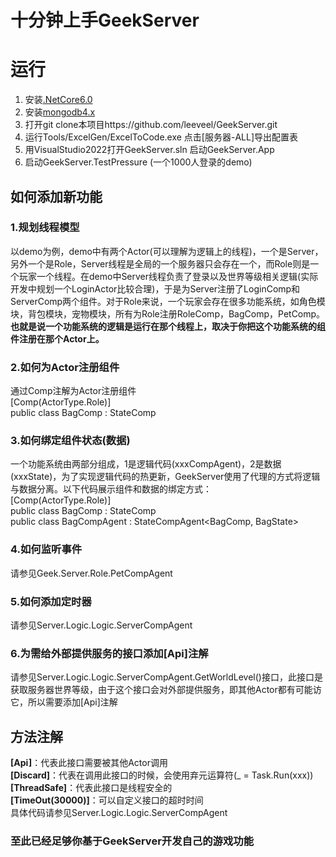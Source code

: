 # 十分钟上手GeekServer

# 运行
1. 安装[.NetCore6.0](https://dotnet.microsoft.com/download/dotnet/6.0)
2. 安装[mongodb4.x](https://www.mongodb.com/try/download/community)
3. 打开git clone本项目https://github.com/leeveel/GeekServer.git
4. 运行Tools/ExcelGen/ExcelToCode.exe 点击[服务器-ALL]导出配置表
5. 用VisualStudio2022打开GeekServer.sln 启动GeekServer.App
6. 启动GeekServer.TestPressure (一个1000人登录的demo)


## 如何添加新功能

### 1.规划线程模型  
以demo为例，demo中有两个Actor(可以理解为逻辑上的线程)，一个是Server，另外一个是Role，Server线程是全局的一个服务器只会存在一个，而Role则是一个玩家一个线程。在demo中Server线程负责了登录以及世界等级相关逻辑(实际开发中规划一个LoginActor比较合理)，于是为Server注册了LoginComp和ServerComp两个组件。对于Role来说，一个玩家会存在很多功能系统，如角色模块，背包模块，宠物模块，所有为Role注册RoleComp，BagComp，PetComp。  
**也就是说一个功能系统的逻辑是运行在那个线程上，取决于你把这个功能系统的组件注册在那个Actor上。**
### 2.如何为Actor注册组件  
通过Comp注解为Actor注册组件   
[Comp(ActorType.Role)]   
public class BagComp : StateComp<BagState>
### 3.如何绑定组件状态(数据)  
一个功能系统由两部分组成，1是逻辑代码(xxxCompAgent)，2是数据(xxxState)，为了实现逻辑代码的热更新，GeekServer使用了代理的方式将逻辑与数据分离。以下代码展示组件和数据的绑定方式：  
[Comp(ActorType.Role)]   
public class BagComp : StateComp<BagState>  
public class BagCompAgent : StateCompAgent<BagComp, BagState>

### 4.如何监听事件  
请参见Geek.Server.Role.PetCompAgent
### 5.如何添加定时器 
请参见Server.Logic.Logic.ServerCompAgent
### 6.为需给外部提供服务的接口添加[Api]注解 
请参见Server.Logic.Logic.ServerCompAgent.GetWorldLevel()接口，此接口是获取服务器世界等级，由于这个接口会对外部提供服务，即其他Actor都有可能访它，所以需要添加[Api]注解

## 方法注解
**[Api]**：代表此接口需要被其他Actor调用  
**[Discard]**：代表在调用此接口的时候，会使用弃元运算符(_ = Task.Run(xxx))   
**[ThreadSafe]**：代表此接口是线程安全的  
**[TimeOut(30000)]**：可以自定义接口的超时时间  
具体代码请参见Server.Logic.Logic.ServerCompAgent

### 至此已经足够你基于GeekServer开发自己的游戏功能



